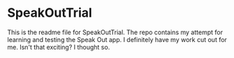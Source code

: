   # SpeakOutTrial
This is the readme file for SpeakOutTrial. The repo contains my attempt for learning and testing the Speak Out app. I definitely have my work cut out for me. Isn't that exciting? I thought so.     
